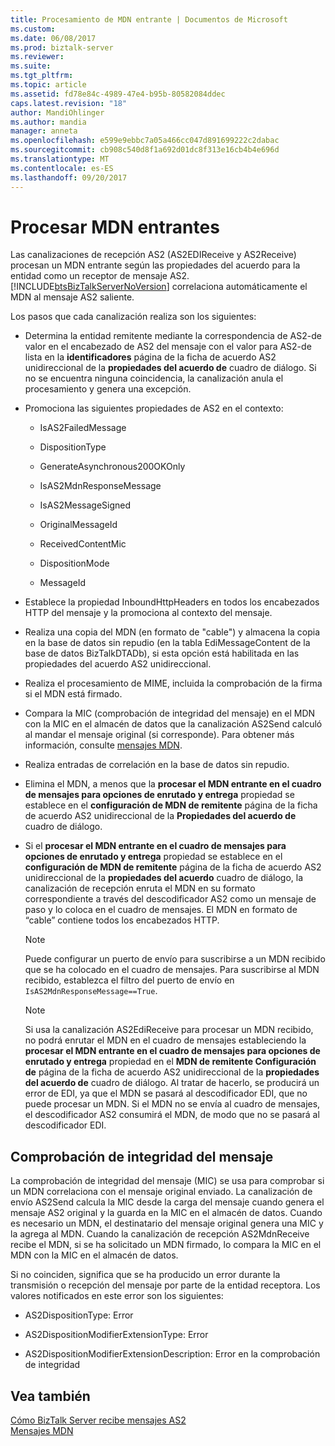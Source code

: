 ```yaml
---
title: Procesamiento de MDN entrante | Documentos de Microsoft
ms.custom: 
ms.date: 06/08/2017
ms.prod: biztalk-server
ms.reviewer: 
ms.suite: 
ms.tgt_pltfrm: 
ms.topic: article
ms.assetid: fd78e84c-4989-47e4-b95b-80582084ddec
caps.latest.revision: "18"
author: MandiOhlinger
ms.author: mandia
manager: anneta
ms.openlocfilehash: e599e9ebbc7a05a466cc047d891699222c2dabac
ms.sourcegitcommit: cb908c540d8f1a692d01dc8f313e16cb4b4e696d
ms.translationtype: MT
ms.contentlocale: es-ES
ms.lasthandoff: 09/20/2017
---
```

# <a name="processing-an-incoming-mdn"></a>Procesar MDN entrantes
Las canalizaciones de recepción AS2 (AS2EDIReceive y AS2Receive) procesan un MDN entrante según las propiedades del acuerdo para la entidad como un receptor de mensaje AS2. [!INCLUDE[btsBizTalkServerNoVersion](../includes/btsbiztalkservernoversion-md.md)] correlaciona automáticamente el MDN al mensaje AS2 saliente.  
  
 Los pasos que cada canalización realiza son los siguientes:  
  
-   Determina la entidad remitente mediante la correspondencia de AS2-de valor en el encabezado de AS2 del mensaje con el valor para AS2-de lista en la **identificadores** página de la ficha de acuerdo AS2 unidireccional de la **propiedades del acuerdo de** cuadro de diálogo. Si no se encuentra ninguna coincidencia, la canalización anula el procesamiento y genera una excepción.  
  
-   Promociona las siguientes propiedades de AS2 en el contexto:  
  
    -   IsAS2FailedMessage  
  
    -   DispositionType  
  
    -   GenerateAsynchronous200OKOnly  
  
    -   IsAS2MdnResponseMessage  
  
    -   IsAS2MessageSigned  
  
    -   OriginalMessageId  
  
    -   ReceivedContentMic  
  
    -   DispositionMode  
  
    -   MessageId  
  
-   Establece la propiedad InboundHttpHeaders en todos los encabezados HTTP del mensaje y la promociona al contexto del mensaje.  
  
-   Realiza una copia del MDN (en formato de "cable") y almacena la copia en la base de datos sin repudio (en la tabla EdiMessageContent de la base de datos BizTalkDTADb), si esta opción está habilitada en las propiedades del acuerdo AS2 unidireccional.  
  
-   Realiza el procesamiento de MIME, incluida la comprobación de la firma si el MDN está firmado.  
  
-   Compara la MIC (comprobación de integridad del mensaje) en el MDN con la MIC en el almacén de datos que la canalización AS2Send calculó al mandar el mensaje original (si corresponde). Para obtener más información, consulte [mensajes MDN](../core/mdn-messages.md).  
  
-   Realiza entradas de correlación en la base de datos sin repudio.  
  
-   Elimina el MDN, a menos que la **procesar el MDN entrante en el cuadro de mensajes para opciones de enrutado y entrega** propiedad se establece en el **configuración de MDN de remitente** página de la ficha de acuerdo AS2 unidireccional de la  **Propiedades del acuerdo de** cuadro de diálogo.  
  
-   Si el **procesar el MDN entrante en el cuadro de mensajes para opciones de enrutado y entrega** propiedad se establece en el **configuración de MDN de remitente** página de la ficha de acuerdo AS2 unidireccional de la **propiedades del acuerdo**  cuadro de diálogo, la canalización de recepción enruta el MDN en su formato correspondiente a través del descodificador AS2 como un mensaje de paso y lo coloca en el cuadro de mensajes. El MDN en formato de “cable” contiene todos los encabezados HTTP.  
  
    > [!NOTE]
    >  Puede configurar un puerto de envío para suscribirse a un MDN recibido que se ha colocado en el cuadro de mensajes. Para suscribirse al MDN recibido, establezca el filtro del puerto de envío en `IsAS2MdnResponseMessage==True`.  
  
    > [!NOTE]
    >  Si usa la canalización AS2EdiReceive para procesar un MDN recibido, no podrá enrutar el MDN en el cuadro de mensajes estableciendo la **procesar el MDN entrante en el cuadro de mensajes para opciones de enrutado y entrega** propiedad en el **MDN de remitente Configuración de** página de la ficha de acuerdo AS2 unidireccional de la **propiedades del acuerdo de** cuadro de diálogo. Al tratar de hacerlo, se producirá un error de EDI, ya que el MDN se pasará al descodificador EDI, que no puede procesar un MDN. Si el MDN no se envía al cuadro de mensajes, el descodificador AS2 consumirá el MDN, de modo que no se pasará al descodificador EDI.  
  
## <a name="message-integrity-check"></a>Comprobación de integridad del mensaje  
 La comprobación de integridad del mensaje (MIC) se usa para comprobar si un MDN correlaciona con el mensaje original enviado. La canalización de envío AS2Send calcula la MIC desde la carga del mensaje cuando genera el mensaje AS2 original y la guarda en la MIC en el almacén de datos. Cuando es necesario un MDN, el destinatario del mensaje original genera una MIC y la agrega al MDN. Cuando la canalización de recepción AS2MdnReceive recibe el MDN, si se ha solicitado un MDN firmado, lo compara la MIC en el MDN con la MIC en el almacén de datos.  
  
 Si no coinciden, significa que se ha producido un error durante la transmisión o recepción del mensaje por parte de la entidad receptora. Los valores notificados en este error son los siguientes:  
  
-   AS2DispositionType: Error  
  
-   AS2DispositionModifierExtensionType: Error  
  
-   AS2DispositionModifierExtensionDescription: Error en la comprobación de integridad  
  
## <a name="see-also"></a>Vea también  
 [Cómo BizTalk Server recibe mensajes AS2](../core/how-biztalk-server-receives-as2-messages.md)   
 [Mensajes MDN](../core/mdn-messages.md)